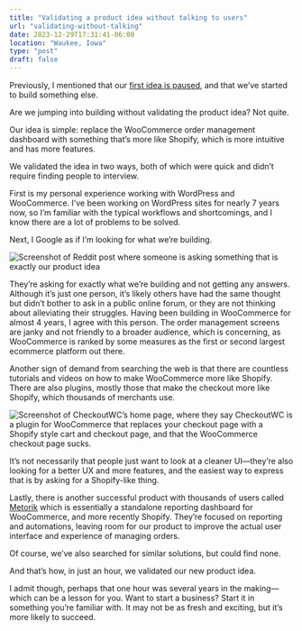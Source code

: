 ```yaml
---
title: "Validating a product idea without talking to users"
url: "validating-without-talking"
date: 2023-12-29T17:31:41-06:00
location: "Waukee, Iowa"
type: "post"
draft: false
---
```


Previously, I mentioned that our [first idea is paused](http://localhost:1313/first-idea/), and that we’ve started to build something else.

Are we jumping into building without validating the product idea? Not quite.

Our idea is simple: replace the WooCommerce order management dashboard with something that’s more like Shopify, which is more intuitive and has more features.

We validated the idea in two ways, both of which were quick and didn’t require finding people to interview.

First is my personal experience working with WordPress and WooCommerce. I’ve been working on WordPress sites for nearly 7 years now, so I’m familiar with the typical workflows and shortcomings, and I know there are a lot of problems to be solved.

Next, I Google as if I’m looking for what we’re building.

![Screenshot of Reddit post where someone is asking something that is exactly our product idea](/validating-without-talking/reddit.png)

They’re asking for exactly what we’re building and not getting any answers. Although it’s just one person, it’s likely others have had the same thought but didn’t bother to ask in a public online forum, or they are not thinking about alleviating their struggles. Having been building in WooCommerce for almost 4 years, I agree with this person. The order management screens are janky and not friendly to a broader audience, which is concerning, as WooCommerce is ranked by some measures as the first or second largest ecommerce platform out there.

Another sign of demand from searching the web is that there are countless tutorials and videos on how to make WooCommerce more like Shopify. There are also plugins, mostly those that make the checkout more like Shopify, which thousands of merchants use.

![Screenshot of CheckoutWC’s home page, where they say CheckoutWC is a plugin for WooCommerce that replaces your checkout page with a Shopify style cart and checkout page, and that the WooCommerce checkout page sucks.](/validating-without-talking/checkoutwc.png)

It’s not necessarily that people just want to look at a cleaner UI—they’re also looking for a better UX and more features, and the easiest way to express that is by asking for a Shopify-like thing.

Lastly, there is another successful product with thousands of users called [Metorik](https://metorik.com/) which is essentially a standalone reporting dashboard for WooCommerce, and more recently Shopify. They’re focused on reporting and automations, leaving room for our product to improve the actual user interface and experience of managing orders.

Of course, we’ve also searched for similar solutions, but could find none.

And that’s how, in just an hour, we validated our new product idea.

I admit though, perhaps that one hour was several years in the making—which can be a lesson for you. Want to start a business? Start it in something you’re familiar with. It may not be as fresh and exciting, but it’s more likely to succeed.
